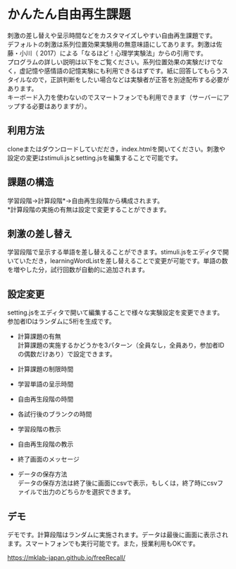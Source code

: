 # かんたん自由再生課題
刺激の差し替えや呈示時間などをカスタマイズしやすい自由再生課題です。    
デフォルトの刺激は系列位置効果実験用の無意味語にしてあります。刺激は佐藤・小川（ 2017）による「なるほど！心理学実験法」からの引用です。    
プログラムの詳しい説明は以下をご覧ください。系列位置効果の実験だけでなく，虚記憶や感情語の記憶実験にも利用できるはずです。紙に回答してもらうスタイルなので，正誤判断をしたい場合などは実験者が正答を別途配布する必要があります。    
キーボード入力を使わないのでスマートフォンでも利用できます（サーバーにアップする必要はありますが）。

## 利用方法
cloneまたはダウンロードしていだだき，index.htmlを開いてください。刺激や設定の変更はstimuli.jsとsetting.jsを編集することで可能です。

## 課題の構造
学習段階→計算段階*→自由再生段階から構成されます。    
*計算段階の実施の有無は設定で変更することができます。

## 刺激の差し替え
学習段階で呈示する単語を差し替えることができます。stimuli.jsをエディタで開いていただき，learningWordListを差し替えることで変更が可能です。単語の数を増やした分，試行回数が自動的に追加されます。

## 設定変更
setting.jsをエディタで開いて編集することで様々な実験設定を変更できます。参加者IDはランダムに5桁を生成です。

 * 計算課題の有無   
  計算課題の実施するかどうかを3パターン（全員なし，全員あり，参加者IDの偶数だけあり）で設定できます。

 * 計算課題の制限時間
 * 学習単語の呈示時間
 * 自由再生段階の時間
 * 各試行後のブランクの時間
 * 学習段階の教示
 * 自由再生段階の教示
 * 終了画面のメッセージ
 * データの保存方法   
データの保存方法は終了後に画面にcsvで表示，もしくは，終了時にcsvファイルで出力のどちらかを選択できます。

## デモ
デモです。計算段階はランダムに実施されます。データは最後に画面に表示されます。スマートフォンでも実行可能です。また，授業利用もOKです。

https://mklab-japan.github.io/freeRecall/
